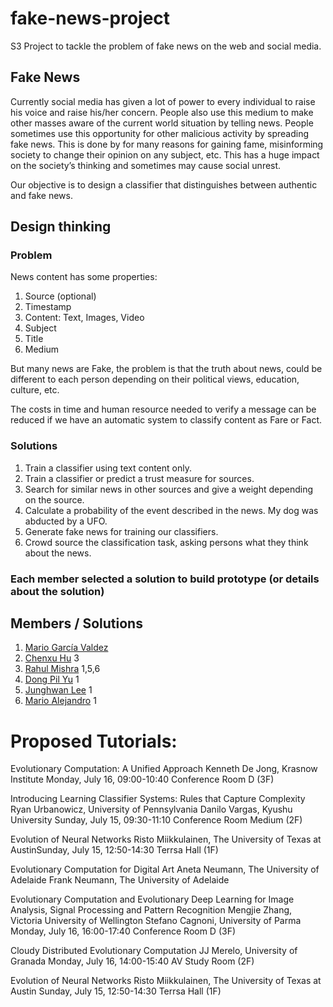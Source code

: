 # fake-news-project
S3 Project to tackle the problem of fake news on the web and social media.

## Fake News
Currently social media has given a lot of power to every individual to raise his voice and raise his/her concern. People also use this medium to make other masses aware of the current world situation by telling news. People sometimes use this opportunity for other malicious activity by spreading fake news. This is done by for many reasons for gaining fame, misinforming society to change their opinion on any subject, etc. This has a huge impact on the society’s thinking and sometimes may cause social unrest.

Our objective is to design a classifier that distinguishes between authentic and fake news.

## Design thinking

### Problem
News content has some properties:
1. Source (optional)
2. Timestamp
3. Content: Text, Images, Video
4. Subject   
5. Title
6. Medium

But many news are Fake, the problem is that the truth about news, could
be different to each person depending on their political views, education,
culture, etc.

The costs in time and human resource needed to verify a message can be reduced
if we have an automatic system to classify content as Fare or Fact.

### Solutions
1. Train a classifier using text content only.
2. Train a classifier or predict a trust measure for sources.
3. Search for similar news in other sources and give a weight depending on the source.
4. Calculate a probability of the event described in the news. My dog was abducted by a UFO.
5. Generate fake news for training our classifiers.
6. Crowd source the classification task, asking persons what they think about the news.

### Each member selected a solution to build prototype (or details about the solution)


## Members / Solutions
1. [Mario García Valdez](https://github.com/mariosky)
2. [Chenxu Hu](https://github.com/ssdxshcx) 3
3. [Rahul Mishra](https://github.com/rahulm233) 1,5,6
4. [Dong Pil Yu](https://github.com/dongpilYu) 1
5. [Junghwan Lee](https://github.com/jazz4rabbit) 1
6. [Mario Alejandro](https://github.com/Mario2117) 1

# Proposed Tutorials:

Evolutionary Computation: A Unified Approach
Kenneth De Jong, Krasnow Institute
Monday, July 16, 09:00-10:40 Conference Room D (3F)

Introducing Learning Classifier Systems: Rules that Capture Complexity
Ryan Urbanowicz, University of Pennsylvania Danilo Vargas, Kyushu University
Sunday, July 15, 09:30-11:10 Conference Room Medium (2F)

Evolution of Neural Networks
Risto Miikkulainen, The University of Texas at AustinSunday,
July 15, 12:50-14:30 Terrsa Hall (1F)

Evolutionary Computation for Digital Art
Aneta Neumann, The University of Adelaide Frank Neumann, The University of Adelaide

Evolutionary Computation and Evolutionary Deep Learning for Image Analysis, Signal Processing and Pattern Recognition
Mengjie Zhang, Victoria University of Wellington
Stefano Cagnoni, University of Parma
Monday, July 16, 16:00-17:40 Conference Room D (3F)

Cloudy Distributed Evolutionary Computation
JJ Merelo, University of Granada
Monday, July 16, 14:00-15:40 AV Study Room (2F)

Evolution of Neural Networks
Risto Miikkulainen, The University of Texas at Austin
Sunday, July 15, 12:50-14:30 Terrsa Hall (1F)
